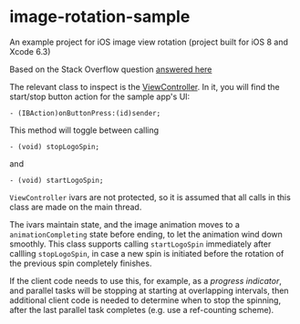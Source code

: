 # image-rotation-sample
An example project for iOS image view rotation (project built for iOS 8 and Xcode 6.3)

Based on the Stack Overflow question [answered here](http://stackoverflow.com/a/11242492/119114)

The relevant class to inspect is the [ViewController](https://github.com/n8r0n/image-rotation-sample/blob/master/ImageRotationSample/ImageRotationSample/ViewController.m).  In it, you will find the start/stop button action for the sample app's UI:

<!-- language-all: lang-objc -->

    - (IBAction)onButtonPress:(id)sender;


This method will toggle between calling

    - (void) stopLogoSpin;

and

    - (void) startLogoSpin;

`ViewController` ivars are not protected, so it is assumed that all calls in this class are made on the main thread.

The ivars maintain state, and the image animation moves to a `animationCompleting` state before ending, to let the animation wind down smoothly.  This class supports calling `startLogoSpin` immediately after callling `stopLogoSpin`, in case a new spin is initiated before the rotation of the previous spin completely finishes.

If the client code needs to use this, for example, as a *progress indicator*, and parallel tasks will be stopping at starting at overlapping intervals, then additional client code is needed to determine when to stop the spinning, after the last parallel task completes (e.g. use a ref-counting scheme).

